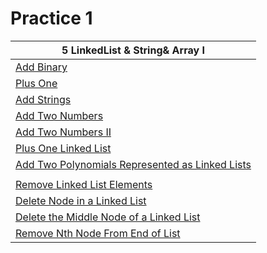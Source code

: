 # Practice 1

| 5 LinkedList & String& Array I                                                                                                    |
| --------------------------------------------------------------------------------------------------------------------------------- |
| [Add Binary](https://leetcode.com/problems/add-binary/)                                                                           |
| [Plus One](https://leetcode.com/problems/plus-one/)                                                                               |
| [Add Strings](https://leetcode.com/problems/add-strings/)                                                                         |
| [Add Two Numbers](https://leetcode.com/problems/add-two-numbers/)                                                                 |
| [Add Two Numbers II](https://leetcode.com/problems/add-two-numbers-ii/)                                                           |
| [Plus One Linked List](https://leetcode.com/problems/plus-one-linked-list/)                                                       |
| [Add Two Polynomials Represented as Linked Lists](https://leetcode.com/problems/add-two-polynomials-represented-as-linked-lists/) |
|                                                                                                                                   |
| [Remove Linked List Elements](https://leetcode.com/problems/remove-linked-list-elements/)                                         |
| [Delete Node in a Linked List](https://leetcode.com/problems/delete-node-in-a-linked-list/)                                       |
| [Delete the Middle Node of a Linked List](https://leetcode.com/problems/delete-the-middle-node-of-a-linked-list/)                 |
| [Remove Nth Node From End of List](https://leetcode.com/problems/remove-nth-node-from-end-of-list/)                               |
